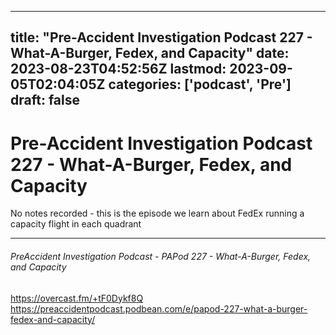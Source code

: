 
---
title: "Pre-Accident Investigation Podcast 227 - What-A-Burger, Fedex, and Capacity"
date: 2023-08-23T04:52:56Z
lastmod: 2023-09-05T02:04:05Z
categories: ['podcast', 'Pre']
draft: false
---


# Pre-Accident Investigation Podcast 227 - What-A-Burger, Fedex, and Capacity

No notes recorded - this is the episode we learn about FedEx running a capacity flight in each quadrant

---
###### PreAccident Investigation Podcast - PAPod 227 - What-A-Burger, Fedex, and Capacity

https://overcast.fm/+tF0Dykf8Q  
https://preaccidentpodcast.podbean.com/e/papod-227-what-a-burger-fedex-and-capacity/

<!-- #public #podcast -->
<!-- #Pre-Accident Investigation# -->

<!-- {BearID:AD9401AD-94F1-4642-BE99-C9A41A2A8BCD} -->
